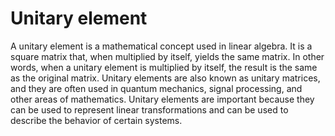 # Unitary element

A unitary element is a mathematical concept used in linear algebra. It is a square matrix that, when multiplied by itself, yields the same matrix. In other words, when a unitary element is multiplied by itself, the result is the same as the original matrix. Unitary elements are also known as unitary matrices, and they are often used in quantum mechanics, signal processing, and other areas of mathematics. Unitary elements are important because they can be used to represent linear transformations and can be used to describe the behavior of certain systems.
